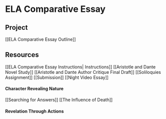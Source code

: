 # ELA Comparative Essay
## Project
[[ELA Comparative Essay Outline]] 
## Resources
[[ELA Comparative Essay Instructions| Instructions]]
[[Aristotle and Dante Novel Study]]
[[Aristotle and Dante Author Critique Final Draft]]
[[Soliloquies Assignment]]
[[Submission]]
[[Night Video Essay]]

#### Character Revealing Nature
[[Searching for Answers]]
[[The Influence of Death]]
#### Revelation Through Actions
